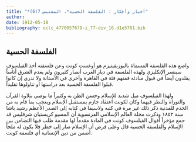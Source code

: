 ```yaml
---
title: "*أخبار وأفكار : الفلسفة الحسية*. المقتبس 7(6)"
author: 
date: 1912-05-18
bibliography: oclc_4770057679-i_77-div_16.d1e5781.bib
---
```




##  الفلسفة الحسية 


 واضع هذه الفلسفة المسماة بالبوزيفيتيزم هو أوغست كونت وعن فلسفته أخذ الفيلسوف   سبنسر الإنكليزي ولهذه الفلسفة في ديار الغرب أنصار كثيرون ولم يعدم الشرق أناساً يقلدون أيضاً في قبول مبادئه فمنهم فئة في القاهرة وأخرى في الآستانة ولا ندري إن كانوا قبلوا الفلسفة الحسية بعد دراستها أو تناولوها تقليداً. 

 ولهذا الفيلسوف ميل شديد للإسلام وحسن الظن به وكثيراً ما يوصي بتلاوة القرآن والتوراة والنظر فيهما وكان لكونت اعتقاد جازم بمستقبل الإسلام ويعجب بما قام به من الخدم للمدنية ذكر ذلك غير مرة في كتبه ولاسيما في كتابه إلى الصدر الأعظم رشيد باشا سنة  ١٨٥٣  وذكرت مجلة العالم الإسلامي الفرنسوية أن المسيو كريستيان شرفليس قد جمع مؤخراً أقوال الفيلسوف كونت في المادة مقدماً لها مقدمة طلب فيها التضامن بين الإسلام والفلسفة الحسية قال وعلى فرض أن الإسلام صار إلى خطر فلا يكون له ملجأ أضمن من دين الإنسانية أي فلسفة كونت. 
